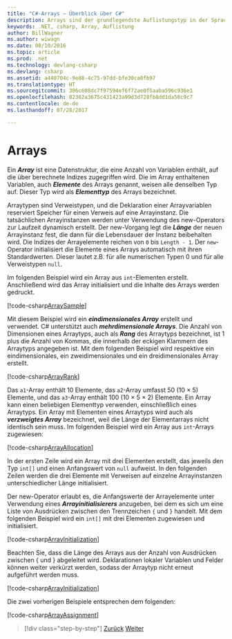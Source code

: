 ```yaml
---
title: "C#-Arrays – Überblick über C#"
description: Arrays sind der grundlegendste Auflistungstyp in der Sprache C#.
keywords: .NET, csharp, Array, Auflistung
author: BillWagner
ms.author: wiwagn
ms.date: 08/10/2016
ms.topic: article
ms.prod: .net
ms.technology: devlang-csharp
ms.devlang: csharp
ms.assetid: a440704c-9e88-4c75-97dd-bfe30ca0fb97
ms.translationtype: HT
ms.sourcegitcommit: 306c608dc7f97594ef6f72ae0f5aaba596c936e1
ms.openlocfilehash: 82362a3675c431423a99d3d728fb8dd1da58c9c7
ms.contentlocale: de-de
ms.lasthandoff: 07/28/2017

---
```


# <a name="arrays"></a>Arrays

Ein ***Array*** ist eine Datenstruktur, die eine Anzahl von Variablen enthält, auf die über berechnete Indizes zugegriffen wird. Die im Array enthaltenen Variablen, auch ***Elemente*** des Arrays genannt, weisen alle denselben Typ auf. Dieser Typ wird als ***Elementtyp*** des Arrays bezeichnet.

Arraytypen sind Verweistypen, und die Deklaration einer Arrayvariablen reserviert Speicher für einen Verweis auf eine Arrayinstanz. Die tatsächlichen Arrayinstanzen werden unter Verwendung des new-Operators zur Laufzeit dynamisch erstellt. Der new-Vorgang legt die ***Länge*** der neuen Arrayinstanz fest, die dann für die Lebensdauer der Instanz beibehalten wird. Die Indizes der Arrayelemente reichen von `0` bis `Length - 1`. Der `new`-Operator initialisiert die Elemente eines Arrays automatisch mit ihren Standardwerten. Dieser lautet z.B. für alle numerischen Typen 0 und für alle Verweistypen `null`.

Im folgenden Beispiel wird ein Array aus `int`-Elementen erstellt. Anschließend wird das Array initialisiert und die Inhalte des Arrays werden gedruckt.

[!code-csharp[ArraySample](../../../samples/snippets/csharp/tour/arrays/Program.cs#L3-L18)]

Mit diesem Beispiel wird ein ***eindimensionales Array*** erstellt und verwendet. C# unterstützt auch ***mehrdimensionale Arrays***. Die Anzahl von Dimensionen eines Arraytyps, auch als ***Rang*** des Arraytyps bezeichnet, ist 1 plus die Anzahl von Kommas, die innerhalb der eckigen Klammern des Arraytyps angegeben ist. Mit dem folgenden Beispiel wird respektive ein eindimensionales, ein zweidimensionales und ein dreidimensionales Array erstellt.

[!code-csharp[ArrayRank](../../../samples/snippets/csharp/tour/arrays/Program.cs#L24-L26)]

Das `a1`-Array enthält 10 Elemente, das `a2`-Array umfasst 50 (10 × 5) Elemente, und das `a3`-Array enthält 100 (10 × 5 × 2) Elemente.
Ein Array kann einen beliebigen Elementtyp verwenden, einschließlich eines Arraytyps.  Ein Array mit Elementen eines Arraytyps wird auch als ***verzweigtes Array*** bezeichnet, weil die Länge der Elementarrays nicht identisch sein muss. Im folgenden Beispiel wird ein Array aus `int`-Arrays zugewiesen:

[!code-csharp[ArrayAllocation](../../../samples/snippets/csharp/tour/arrays/Program.cs#L31-L34)]

In der ersten Zeile wird ein Array mit drei Elementen erstellt, das jeweils den Typ `int[]` und einen Anfangswert von `null` aufweist. In den folgenden Zeilen werden die drei Elemente mit Verweisen auf einzelne Arrayinstanzen unterschiedlicher Länge initialisiert.

Der new-Operator erlaubt es, die Anfangswerte der Arrayelemente unter Verwendung eines ***Arrayinitialisierers*** anzugeben, bei dem es sich um eine Liste von Ausdrücken zwischen den Trennzeichen `{` und `}` handelt. Mit dem folgenden Beispiel wird ein `int[]` mit drei Elementen zugewiesen und initialisiert.

[!code-csharp[ArrayInitialization](../../../samples/snippets/csharp/tour/arrays/Program.cs#L39-L39)]

Beachten Sie, dass die Länge des Arrays aus der Anzahl von Ausdrücken zwischen { und } abgeleitet wird. Deklarationen lokaler Variablen und Felder können weiter verkürzt werden, sodass der Arraytyp nicht erneut aufgeführt werden muss.

[!code-csharp[ArrayInitialization](../../../samples/snippets/csharp/tour/arrays/Program.cs#L44-L44)]

Die zwei vorherigen Beispiele entsprechen dem folgenden:

[!code-csharp[ArrayAssignment](../../../samples/snippets/csharp/tour/arrays/Program.cs#L49-L53)]

>[!div class="step-by-step"]
[Zurück](structs.md)
[Weiter](interfaces.md)

